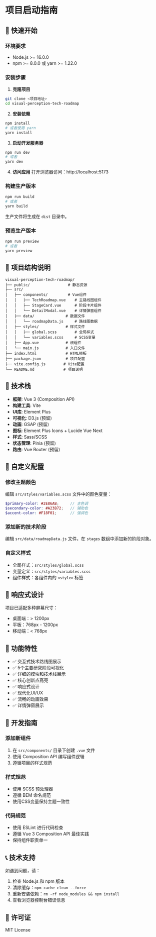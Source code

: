 # 项目启动指南

## 🚀 快速开始

### 环境要求
- Node.js >= 16.0.0
- npm >= 8.0.0 或 yarn >= 1.22.0

### 安装步骤

1. **克隆项目**
```bash
git clone <项目地址>
cd visual-perception-tech-roadmap
```

2. **安装依赖**
```bash
npm install
# 或者使用 yarn
yarn install
```

3. **启动开发服务器**
```bash
npm run dev
# 或者
yarn dev
```

4. **访问应用**
打开浏览器访问：http://localhost:5173

### 构建生产版本

```bash
npm run build
# 或者
yarn build
```

生产文件将生成在 `dist` 目录中。

### 预览生产版本

```bash
npm run preview
# 或者
yarn preview
```

## 📁 项目结构说明

```
visual-perception-tech-roadmap/
├── public/                 # 静态资源
├── src/
│   ├── components/         # Vue组件
│   │   ├── TechRoadmap.vue    # 主路线图组件
│   │   ├── StageCard.vue      # 阶段卡片组件
│   │   └── DetailModal.vue    # 详情弹窗组件
│   ├── data/              # 数据文件
│   │   └── roadmapData.js     # 路线图数据
│   ├── styles/            # 样式文件
│   │   ├── global.scss        # 全局样式
│   │   └── variables.scss     # SCSS变量
│   ├── App.vue            # 根组件
│   └── main.js            # 入口文件
├── index.html             # HTML模板
├── package.json           # 项目配置
├── vite.config.js        # Vite配置
└── README.md             # 项目说明
```

## 🎨 技术栈

- **框架**: Vue 3 (Composition API)
- **构建工具**: Vite
- **UI库**: Element Plus
- **可视化**: D3.js (预留)
- **动画**: GSAP (预留)
- **图标**: Element Plus Icons + Lucide Vue Next
- **样式**: Sass/SCSS
- **状态管理**: Pinia (预留)
- **路由**: Vue Router (预留)

## 🔧 自定义配置

### 修改主题颜色
编辑 `src/styles/variables.scss` 文件中的颜色变量：

```scss
$primary-color: #2E86AB;     // 主色调
$secondary-color: #A23B72;   // 辅助色
$accent-color: #F18F01;      // 强调色
```

### 添加新的技术阶段
编辑 `src/data/roadmapData.js` 文件，在 `stages` 数组中添加新的阶段对象。

### 自定义样式
- 全局样式：`src/styles/global.scss`
- 变量定义：`src/styles/variables.scss`
- 组件样式：各组件内的 `<style>` 标签

## 📱 响应式设计

项目已适配多种屏幕尺寸：
- 桌面端：> 1200px
- 平板：768px - 1200px
- 移动端：< 768px

## 🌟 功能特性

- ✅ 交互式技术路线图展示
- ✅ 5个主要研究阶段可视化
- ✅ 详细的模块和技术栈展示
- ✅ 核心创新点高亮
- ✅ 响应式设计
- ✅ 现代化UI/UX
- ✅ 流畅的动画效果
- ✅ 详情弹窗展示

## 🚗 开发指南

### 添加新组件
1. 在 `src/components/` 目录下创建 `.vue` 文件
2. 使用 Composition API 编写组件逻辑
3. 遵循项目的样式规范

### 样式规范
- 使用 SCSS 预处理器
- 遵循 BEM 命名规范
- 使用CSS变量保持主题一致性

### 代码规范
- 使用 ESLint 进行代码检查
- 遵循 Vue 3 Composition API 最佳实践
- 保持组件职责单一

## 📞 技术支持

如遇到问题，请：
1. 检查 Node.js 和 npm 版本
2. 清除缓存：`npm cache clean --force`
3. 重新安装依赖：`rm -rf node_modules && npm install`
4. 查看浏览器控制台错误信息

## 📄 许可证

MIT License